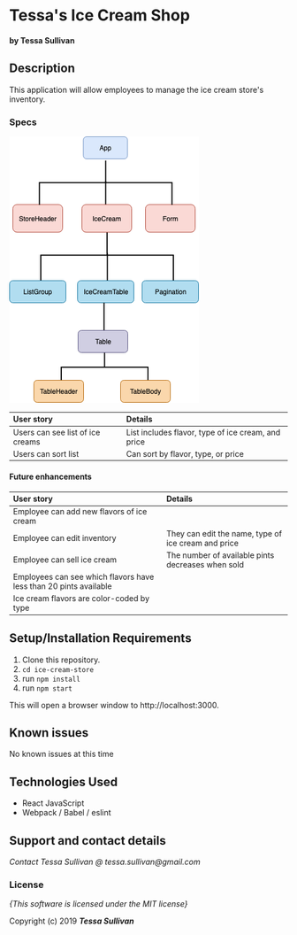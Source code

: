 # Tessa's Ice Cream Shop
#### by **Tessa Sullivan**

## Description
This application will allow employees to manage the ice cream store's inventory.

### Specs
![Component diagram](/src/Ice-cream-store.png)

| User story | Details|
| :-------------     | :------------- |
| Users can see list of ice creams | List includes flavor, type of ice cream, and price |
| Users can sort list | Can sort by flavor, type, or price |



#### Future enhancements
| User story | Details |
| :-------------     | :------------- |
| Employee can add new flavors of ice cream | |
| Employee can edit inventory | They can edit the name, type of ice cream and price |
| Employee can sell ice cream | The number of available pints decreases when sold |
| Employees can see which flavors have less than 20 pints available | |
| Ice cream flavors are color-coded by type | |

## Setup/Installation Requirements

1. Clone this repository.
2. ```cd ice-cream-store```
3. run ```npm install```
4. run ```npm start```

This will open a browser window to http://localhost:3000.

## Known issues
No known issues at this time

## Technologies Used

* React JavaScript
* Webpack / Babel / eslint

## Support and contact details

_Contact Tessa Sullivan @ tessa.sullivan@gmail.com_

### License

*{This software is licensed under the MIT license}*

Copyright (c) 2019 **_Tessa Sullivan_**